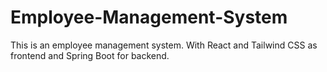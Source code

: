 # Employee-Management-System
This is an employee management system. With React and Tailwind CSS as frontend and Spring Boot for backend.
